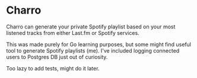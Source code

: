 # Charro
Charro can generate your private Spotify playlist based on your most listened tracks from either Last.fm or Spotify services.

This was made purely for Go learning purposes, but some might find useful tool to generate Spotify playlists (me). I've included logging connected users to Postgres DB just out of curiosity.

Too lazy to add tests, might do it later.

